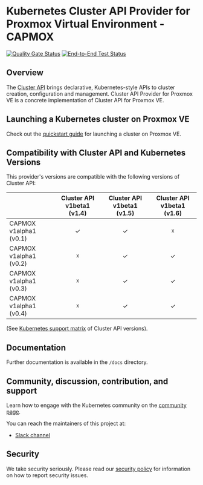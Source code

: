 # Kubernetes Cluster API Provider for Proxmox Virtual Environment - CAPMOX

[![Quality Gate Status](https://sonarcloud.io/api/project_badges/measure?project=ionos-cloud_cluster-api-provider-proxmox&metric=alert_status&token=fb1b4c0a87d83a780c76c21be0f89dc13efc2ca0)](https://sonarcloud.io/summary/new_code?id=ionos-cloud_cluster-api-provider-proxmox)
[![End-to-End Test Status](https://github.com/ionos-cloud/cluster-api-provider-proxmox/actions/workflows/e2e.yml/badge.svg?branch=main)](https://github.com/ionos-cloud/cluster-api-provider-proxmox/actions/workflows/e2e.yml?query=branch%3Amain)

## Overview

The [Cluster API](https://github.com/kubernetes-sigs/cluster-api) brings declarative, Kubernetes-style APIs to cluster creation, configuration and management.
Cluster API Provider for Proxmox VE is a concrete implementation of Cluster API for Proxmox VE.

## Launching a Kubernetes cluster on Proxmox VE

Check out the [quickstart guide](./docs/Usage.md#quick-start) for launching a cluster on Proxmox VE.

## Compatibility with Cluster API and Kubernetes Versions
This provider's versions are compatible with the following versions of Cluster API:

|                        | Cluster API v1beta1 (v1.4) | Cluster API v1beta1 (v1.5) | Cluster API v1beta1 (v1.6) |
|------------------------|:--------------------------:|:--------------------------:|:--------------------------:|
| CAPMOX v1alpha1 (v0.1) |             ✓              |             ✓              |             ☓              |
| CAPMOX v1alpha1 (v0.2) |             ☓              |             ✓              |             ✓              |
| CAPMOX v1alpha1 (v0.3) |             ☓              |             ✓              |             ✓              |
| CAPMOX v1alpha1 (v0.4) |             ☓              |             ✓              |             ✓              |

(See [Kubernetes support matrix](https://cluster-api.sigs.k8s.io/reference/versions.html) of Cluster API versions).

## Documentation

Further documentation is available in the `/docs` directory.

## Community, discussion, contribution, and support

Learn how to engage with the Kubernetes community on the [community page](http://kubernetes.io/community/).

You can reach the maintainers of this project at:

- [Slack channel](https://kubernetes.slack.com/messages/cluster-api-proxmox)

## Security

We take security seriously.
Please read our [security policy](SECURITY.md) for information on how to report security issues.
